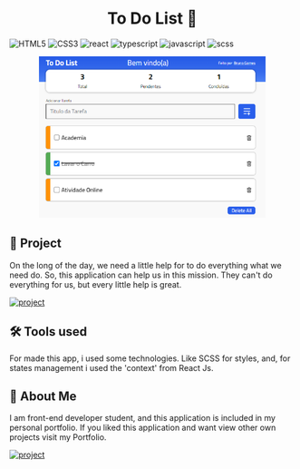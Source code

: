 [JAVASCRIPT__BADGE]: https://img.shields.io/badge/Javascript-000?style=for-the-badge&logo=javascript
[TYPESCRIPT__BADGE]: https://img.shields.io/badge/typescript-D4FAFF?style=for-the-badge&logo=typescript
[REACT__BADGE]: https://img.shields.io/badge/React-005CFE?style=for-the-badge&logo=react
[SCSS__BADGE]: https://img.shields.io/badge/scss-F7F7F7?style=for-the-badge&logo=sass
[SC__BADGE]: https://img.shields.io/badge/StyledComponents-fff?style=for-the-badge&logo=styledcomponents
[HTML__BADGE]: https://img.shields.io/badge/HTML-fff?style=for-the-badge&logo=html5&logoColor=30A3DC
[CSS__BADGE]: https://img.shields.io/badge/CSS3-fff?style=for-the-badge&logo=css3&logoColor=E94D5F
[PROJECT__BADGE]: https://img.shields.io/badge/📱Visit_this_project-000?style=for-the-badge&logo=project
[PROJECT__URL]: https://todolistbsg.vercel.app/
[PORTFOLIO__BADGE]: https://img.shields.io/badge/🖼PORTFOLIO-fff?style=for-the-badge&logo=project
[PORTFOLIO__URL]: https://devbrunogomes.vercel.app/

<h1 align="center" style="font-weight: bold;">To Do List 📝</h1>


![HTML5][HTML__BADGE]
![CSS3][CSS__BADGE]
![react][REACT__BADGE]
![typescript][TYPESCRIPT__BADGE]
![javascript][JAVASCRIPT__BADGE]
![scss][SCSS__BADGE]

<p align="center">
    <img src="./src/assets/preview.png" alt="Image Preview" width="400px">
</p>

<h2 id="started">🚀 Project</h2>

On the long of the day, we need a little help for to do everything what we need do. So, this application can help us in this mission. They can't do everything for us, but every little help is great.

[![project][PROJECT__BADGE]][PROJECT__URL]

<h2 id="started">🛠 Tools used</h2>

For made this app, i used some technologies. Like SCSS for styles, and, for states management i used the 'context' from React Js.


<h2 id="colab">🤝 About Me</h2>

I am front-end developer student, and this application is included in my personal portfolio. If you liked this application and want view other own projects visit my Portfolio.

[![project][PORTFOLIO__BADGE]][PORTFOLIO__URL]





